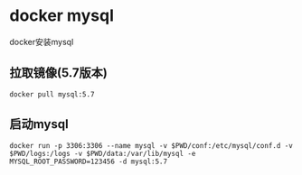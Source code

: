 # docker mysql
docker安装mysql

## 拉取镜像(5.7版本)
```shell
docker pull mysql:5.7
```
## 启动mysql
```shell
docker run -p 3306:3306 --name mysql -v $PWD/conf:/etc/mysql/conf.d -v $PWD/logs:/logs -v $PWD/data:/var/lib/mysql -e MYSQL_ROOT_PASSWORD=123456 -d mysql:5.7
```